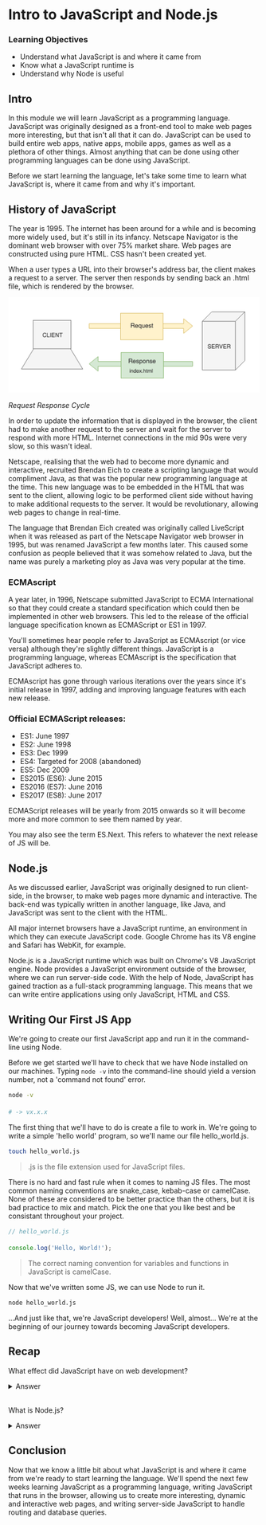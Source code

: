 # Intro to JavaScript and Node.js

### Learning Objectives

- Understand what JavaScript is and where it came from
- Know what a JavaScript runtime is
- Understand why Node is useful

## Intro

In this module we will learn JavaScript as a programming language. JavaScript was originally designed as a front-end tool to make web pages more interesting, but that isn't all that it can do. JavaScript can be used to build entire web apps, native apps, mobile apps, games as well as a plethora of other things. Almost anything that can be done using other programming languages can be done using JavaScript.

Before we start learning the language, let's take some time to learn what JavaScript is, where it came from and why it's important.

## History of JavaScript

The year is 1995. The internet has been around for a while and is becoming more widely used, but it's still in its infancy. Netscape Navigator is the dominant web browser with over 75% market share. Web pages are constructed using pure HTML. CSS hasn't been created yet.

When a user types a URL into their browser's address bar, the client makes a request to a server. The server then responds by sending back an .html file, which is rendered by the browser.

![Request Response Cycle](images/request_response_cycle.png)

*Request Response Cycle*

In order to update the information that is displayed in the browser, the client had to make another request to the server and wait for the server to respond with more HTML. Internet connections in the mid 90s were very slow, so this wasn't ideal.

Netscape, realising that the web had to become more dynamic and interactive, recruited Brendan Eich to create a scripting language that would compliment Java, as that was the popular new programming language at the time. This new language was to be embedded in the HTML that was sent to the client, allowing logic to be performed client side without having to make additional requests to the server. It would be revolutionary, allowing web pages to change in real-time.

The language that Brendan Eich created was originally called LiveScript when it was released as part of the Netscape Navigator web browser in 1995, but was renamed JavaScript a few months later. This caused some confusion as people believed that it was somehow related to Java, but the name was purely a marketing ploy as Java was very popular at the time.

### ECMAscript

A year later, in 1996, Netscape submitted JavaScript to ECMA International so that they could create a standard specification which could then be implemented in other web browsers. This led to the release of the official language specification known as ECMAScript or ES1 in 1997.

You'll sometimes hear people refer to JavaScript as ECMAscript (or vice versa) although they're slightly different things. JavaScript is a programming language, whereas ECMAscript is the specification that JavaScript adheres to.

ECMAscript has gone through various iterations over the years since it's initial release in 1997, adding and improving language features with each new release.

### Official ECMAScript releases:

- ES1: June 1997
- ES2: June 1998
- ES3: Dec 1999
- ES4: Targeted for 2008 (abandoned)
- ES5: Dec 2009
- ES2015 (ES6): June 2015
- ES2016 (ES7): June 2016
- ES2017 (ES8): June 2017

ECMAScript releases will be yearly from 2015 onwards so it will become more and more common to see them named by year.

You may also see the term ES.Next. This refers to whatever the next release of JS will be.

## Node.js

As we discussed earlier, JavaScript was originally designed to run client-side, in the browser, to make web pages more dynamic and interactive. The back-end was typically written in another language, like Java, and JavaScript was sent to the client with the HTML.

All major internet browsers have a JavaScript runtime, an environment in which they can execute JavaScript code. Google Chrome has its V8 engine and Safari has WebKit, for example.

Node.js is a JavaScript runtime which was built on Chrome's V8 JavaScript engine. Node provides a JavaScript environment outside of the browser, where we can run server-side code. With the help of Node, JavaScript has gained traction as a full-stack programming language. This means that we can write entire applications using only JavaScript, HTML and CSS.

## Writing Our First JS App

We're going to create our first JavaScript app and run it in the command-line using Node.

Before we get started we'll have to check that we have Node installed on our machines. Typing `node -v` into the command-line should yield a version number, not a 'command not found' error.

```sh
node -v

# -> vx.x.x
```

The first thing that we'll have to do is create a file to work in. We're going to write a simple 'hello world' program, so we'll name our file hello_world.js.

```sh
touch hello_world.js
```

> .js is the file extension used for JavaScript files.

There is no hard and fast rule when it comes to naming JS files. The most common naming conventions are snake_case, kebab-case or camelCase. None of these are considered to be better practice than the others, but it is bad practice to mix and match. Pick the one that you like best and be consistant throughout your project.

```js
// hello_world.js

console.log('Hello, World!');
```

> The correct naming convention for variables and functions in JavaScript is camelCase.

Now that we've written some JS, we can use Node to run it.

```sh
node hello_world.js
```

...And just like that, we're JavaScript developers! Well, almost... We're at the beginning of our journey towards becoming JavaScript developers.

## Recap

What effect did JavaScript have on web development?

<details>
<summary>Answer</summary>
JavaScript allowed developers to make web pages that were more dynamic and interactive.
</details>

<br>

What is Node.js?

<details>
<summary>Answer</summary>
Node.js is a JavaScript runtime which allows us to run JavaScript code outside of an internet browser.
</details>

## Conclusion

Now that we know a little bit about what JavaScript is and where it came from we're ready to start learning the language. We'll spend the next few weeks learning JavaScript as a programming language, writing JavaScript that runs in the browser, allowing us to create more interesting, dynamic and interactive web pages, and writing server-side JavaScript to handle routing and database queries.

